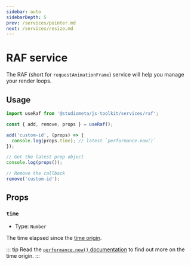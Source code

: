 ```yaml
---
sidebar: auto
sidebarDepth: 5
prev: /services/pointer.md
next: /services/resize.md
---
```


# RAF service

The RAF (short for `requestAnimationFrame`) service will help you manage your render loops.

## Usage

```js
import useRaf from '@studiometa/js-toolkit/services/raf';

const { add, remove, props } = useRaf();

add('custom-id', (props) => {
  console.log(props.time); // latest `performance.now()`
});

// Get the latest prop object
console.log(props());

// Remove the callback
remove('custom-id');
```

## Props

### `time`

- Type: `Number`

The time elapsed since the [time origin](https://developer.mozilla.org/en-US/docs/Web/API/DOMHighResTimeStamp#The_time_origin).

::: tip
Read the [`performance.now()` documentation](https://developer.mozilla.org/en-US/docs/Web/API/Performance/now) to find out more on the time origin.
:::

